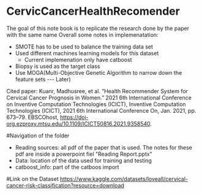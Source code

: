 # CervicCancerHealthRecomender
The goal of this note book is to replicate the research done by the paper with the same name 
Overall some notes in implemenatation:
- SMOTE has to be used to balance the training data set
- Used different machines learning models for this dataset
  - Current implemenation only have catboost
- Biopsy is used as the target class
- Use MOGA(Multi-Objective Genetic Algorithm to narrow down the feature sets --- Later) 

Cited paper:
Kuanr, Madhusree, et al. “Health Recommender System for Cervical Cancer Prognosis in Women.” 2021 6th International Conference on Inventive Computation Technologies (ICICT), Inventive Computation Technologies (ICICT), 2021 6th International Conference On, Jan. 2021, pp. 673–79. EBSCOhost, https://doi-org.ezproxy.mtsu.edu/10.1109/ICICT50816.2021.9358540.

#Navigation of the folder
- Reading sources: all pdf of the paper that is used. The notes for these pdf are inside a powerpoint fiel "Reading Report.pptx"
- Data: location of the data used for training and testing
- catboost_info: part of the catboos import

#Link on the Dataset
https://www.kaggle.com/datasets/loveall/cervical-cancer-risk-classification?resource=download

